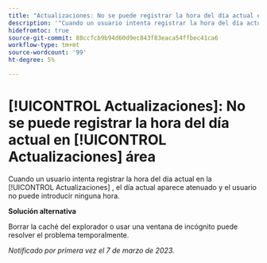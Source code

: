 ```yaml
---
title: "Actualizaciones: No se puede registrar la hora del día actual en el área de Actualizaciones"
description: '"Cuando un usuario intenta registrar la hora del día actual en el área de Actualizaciones, el día actual aparece atenuado y el usuario no puede introducir ninguna hora".'
hidefromtoc: true
source-git-commit: 88ccfcb9b94d60d9ec843f83eaca54ffbec41ca6
workflow-type: tm+mt
source-wordcount: '99'
ht-degree: 5%

---
```



# [!UICONTROL Actualizaciones]: No se puede registrar la hora del día actual en [!UICONTROL Actualizaciones] área

Cuando un usuario intenta registrar la hora del día actual en la [!UICONTROL Actualizaciones] , el día actual aparece atenuado y el usuario no puede introducir ninguna hora.

**Solución alternativa**

Borrar la caché del explorador o usar una ventana de incógnito puede resolver el problema temporalmente.

_Notificado por primera vez el 7 de marzo de 2023._

